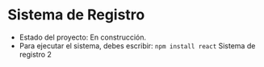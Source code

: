 <h1>Sistema de Registro</h1>

  -  Estado del proyecto: En construcción.
  -  Para ejecutar el sistema, debes escribir:
          ```npm install react```
  Sistema de registro 2
